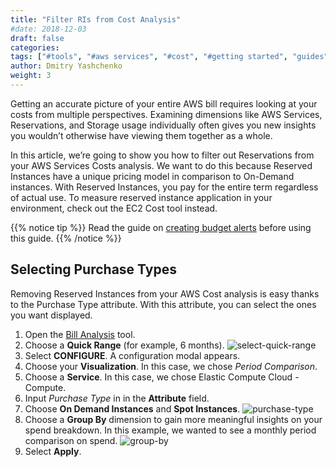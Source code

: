 ```yaml
---
title: "Filter RIs from Cost Analysis"
#date: 2018-12-03
draft: false
categories:
tags: ["#tools", "#aws services", "#cost", "#getting started", "guides"]
author: Dmitry Yashchenko
weight: 3
---
```

Getting an accurate picture of your entire AWS bill requires looking at your costs from multiple perspectives. Examining dimensions like AWS Services, Reservations, and Storage usage individually often gives you new insights you wouldn’t otherwise have viewing them together as a whole.

In this article, we’re going to show you how to filter out Reservations from your AWS Services Costs analysis. We want to do this because Reserved Instances have a unique pricing model in comparison to On-Demand instances. With Reserved Instances, you pay for the entire term regardless of actual use. To measure reserved instance application in your environment, check out the EC2 Cost tool instead.

{{% notice tip %}}
Read the guide on [creating budget alerts](/billing-analysis/ba-guides/how-to-create-monthly-cost-reports) before using this guide.
{{% /notice %}}



## Selecting Purchase Types  

Removing Reserved Instances from your AWS Cost analysis is easy thanks to the Purchase Type attribute. With this attribute, you can select the ones you want displayed.

1. Open the [Bill Analysis](https://us.cloudwisdom.virtana.com/#/reports/awscostall/latest) tool.
2. Choose a **Quick Range** (for example, 6 months).
![select-quick-range](/images/how-to-filter-ris-from-analysis/select-quick-range.png)
3. Select **CONFIGURE**. A configuration modal appears.
4. Choose your **Visualization**. In this case, we chose _Period Comparison_.
5. Choose a **Service**. In this case, we chose Elastic Compute Cloud - Compute.
6. Input _Purchase Type_ in in the **Attribute** field.
7. Choose **On Demand Instances** and **Spot Instances**.
![purchase-type](/images/how-to-filter-ris-from-analysis/purchase-type.png)
8. Choose a **Group By** dimension to gain more meaningful insights on your spend breakdown. In this example, we wanted to see a monthly period comparison on spend.
![group-by](/images/how-to-filter-ris-from-analysis/group-by.png)
9. Select **Apply**.  
